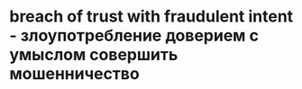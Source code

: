 # breach of trust with fraudulent intent - злоупотребление доверием с умыслом совершить мошенничество
